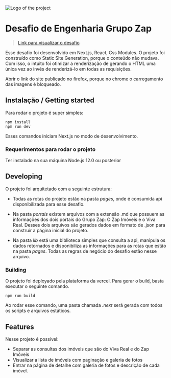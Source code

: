 ![Logo of the project](https://media-exp1.licdn.com/dms/image/C4D0BAQF_BghrcOwvkw/company-logo_200_200/0?e=2159024400&v=beta&t=Nch-cwma-F5kmNXbbWJeG_Di3-fg9WPJBMTOQ_M2NWY)

# Desafio de Engenharia Grupo Zap
> [Link para visualizar o desafio](https://eng-zap-challenge-javascript-ten.vercel.app)

Esse desafio foi desenvolvido em Next.js, React, Css Modules. O projeto foi construído como Static Site Generation, porque o conteúdo não mudava. Com isso, o intuito foi otimizar a renderização de gerando o HTML uma única vez ao invés de renderizá-lo em todas as requisições.

Abrir o link do site publicado no firefox, porque no chrome o carregamento das imagens é bloqueado.

## Instalação / Getting started

Para rodar o projeto é super simples:

```shell
npm install
npm run dev
```

Esses comandos iniciam Next.js no modo de desenvolvimento.

### Requerimentos para rodar o projeto

Ter instalado na sua máquina Node.js 12.0 ou posterior


## Developing

O projeto foi arquitetado com a seguinte estrutura:

- Todas as rotas do projeto estão na pasta *pages*, onde é consumida api disponibilizada para esse desafio.

- Na pasta *portals* existem arquivos com a extensão .md que possuem as informações dos dois portais do Grupo Zap: O Zap Imóveis e o Viva Real. Desses dois arquivos são gerados dados em formato de .json para construir a página inicial do projeto.

- Na pasta *lib* está uma biblioteca simples que consulta a api, manipula os dados retornados e disponibiliza as informações para as rotas que estão na pasta *pages*. Todas as regras de negócio do desafio estão nesse arquivo.

### Building

O projeto foi deployado pela plataforma da vercel.
Para gerar o build, basta executar o seguinte comando.

```shell
npm run build
```

Ao rodar esse comando, uma pasta chamada *.next* será gerada com todos os scripts e arquivos estáticos.


## Features

Nesse projeto é possível:

* Separar as consultas dos imóveis que são do Viva Real e do Zap Imóveis
* Visualizar a lista de imóveis com paginação e galeria de fotos
* Entrar na página de detalhe com galeria de fotos e descrição de cada imóvel.

